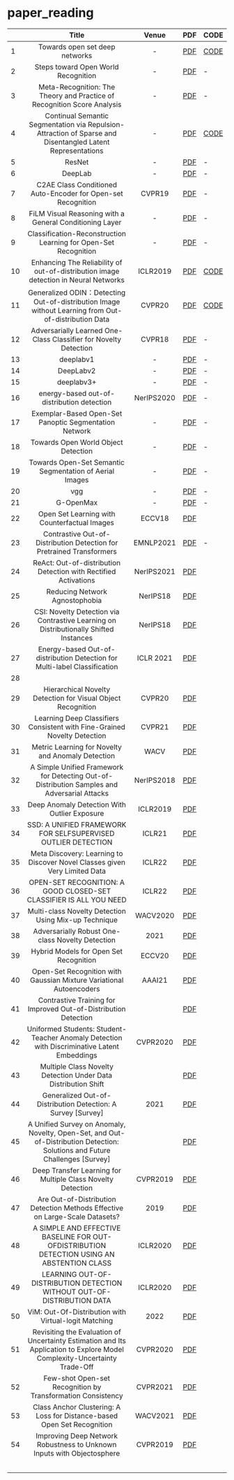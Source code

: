 # paper_reading

|      |                            Title                             | Venue |                             PDF                              | CODE     |
| :-----|:-----:|:---:|:----:| ------|
| 1    |                Towards open set deep networks                |   -   | [PDF](https://www.cv-foundation.org/openaccess/content_cvpr_2016/papers/Bendale_Towards_Open_Set_CVPR_2016_paper.pdf) | [CODE](https://github.com/abhijitbendale/OSDN) |
| 2    |             Steps toward Open World Recognition              |   -   |    [PDF](https://www.cv-foundation.org/openaccess/content_cvpr_2015/papers/Bendale_Towards_Open_World_2015_CVPR_paper.pdf)    | - |
| 3    | Meta-Recognition: The Theory and Practice of Recognition Score Analysis |   -   | [PDF](paper/https://apps.dtic.mil/sti/pdfs/ADA534235.pdf) | -        |
| 4    | Continual Semantic Segmentation via Repulsion-Attraction of Sparse and Disentangled Latent Representations |   -   |             [PDF](paper/https://openaccess.thecvf.com/content/CVPR2021/papers/Michieli_Continual_Semantic_Segmentation_via_Repulsion-Attraction_of_Sparse_and_Disentangled_Latent_CVPR_2021_paper.pdf)             | [CODE](https://github.com/LTTM/SDR) |
| 5    |                            ResNet                            |   -   | [PDF](paper/https://openaccess.thecvf.com/content_cvpr_2016/papers/He_Deep_Residual_Learning_CVPR_2016_paper.pdf)       | -        |
| 6    |                           DeepLab                            |   -   |                  [PDF](https://arxiv.org/pdf/1606.00915.pdf)                  | -        |
| 7    | C2AE Class Conditioned Auto-Encoder for Open-set Recognition |   CVPR19   | [PDF](paper/7_C2AE.pdf) | -        |
| 8    |   FiLM Visual Reasoning with a General Conditioning Layer    |   -   | [PDF](https://ojs.aaai.org/index.php/AAAI/article/view/11671) | -        |
| 9    | Classification-Reconstruction Learning for Open-Set Recognition |   -   | [PDF](paper/https://openaccess.thecvf.com/content_CVPR_2019/papers/Yoshihashi_Classification-Reconstruction_Learning_for_Open-Set_Recognition_CVPR_2019_paper.pdf) | -        |
| 10   | Enhancing The Reliability of out-of-distribution image detection in Neural Networks |   ICLR2019   | [PDF](https://arxiv.org/pdf/1706.02690.pdf?ref=https://githubhelp.com) | [CODE](https://github.com/JoonHyung-Park/ODIN) |
| 11   | Generalized ODIN：Detecting Out-of-distribution Image without Learning from Out-of-distribution Data |   CVPR20   | [PDF](https://openaccess.thecvf.com/content_CVPR_2020/papers/Hsu_Generalized_ODIN_Detecting_Out-of-Distribution_Image_Without_Learning_From_Out-of-Distribution_Data_CVPR_2020_paper.pdf) | [CODE](https://github.com/sayakpaul/Generalized-ODIN-TF) |
| 12   | Adversarially Learned One-Class Classifier for Novelty Detection |   CVPR18   | [PDF](https://openaccess.thecvf.com/content_cvpr_2018/papers/Sabokrou_Adversarially_Learned_One-Class_CVPR_2018_paper.pdf) | -        |
| 13   |                          deeplabv1                           |   -   |                  [PDF](https://arxiv.org/pdf/1412.7062.pdf?ref=https://githubhelp.com)                  | -        |
| 14   |                          DeepLabv2                           |   -   |                  [PDF](https://arxiv.org/pdf/1606.00915.pdf)                  | -        |
| 15   |                          deeplabv3+                          |   -   | [PDF](https://openaccess.thecvf.com/content_ECCV_2018/papers/Liang-Chieh_Chen_Encoder-Decoder_with_Atrous_ECCV_2018_paper.pdf) | -        |
| 16   |          energy-based out-of-distribution detection          |   NerIPS2020   | [PDF](https://proceedings.neurips.cc/paper/2020/file/f5496252609c43eb8a3d147ab9b9c006-Paper.pdf) | -        |
| 17   |    Exemplar-Based Open-Set Panoptic Segmentation Network     |   -   | [PDF](https://openaccess.thecvf.com/content/CVPR2021/papers/Hwang_Exemplar-Based_Open-Set_Panoptic_Segmentation_Network_CVPR_2021_paper.pdf) | -        |
| 18   |             Towards Open World Object Detection              |   -   |     [PDF](https://openaccess.thecvf.com/content/CVPR2021/papers/Joseph_Towards_Open_World_Object_Detection_CVPR_2021_paper.pdf)     | -        |
| 19   |   Towards Open-Set Semantic Segmentation of Aerial Images    |   -   | [PDF](https://arxiv.org/pdf/2001.10063.pdf) | -        |
| 20   |                             vgg                              |   -   |                     [PDF](https://arxiv.org/pdf/1409.1556.pdf%E3%80%82)                     | -        |
| 21   |                          G-OpenMax                           |   -   | [PDF](https://arxiv.org/pdf/1707.07418.pdf?ref=https://githubhelp.com) | - |
| 22 | Open Set Learning with Counterfactual Images | ECCV18 | [PDF](https://openaccess.thecvf.com/content_ECCV_2018/papers/Lawrence_Neal_Open_Set_Learning_ECCV_2018_paper.pdf) |  |
| 23 | Contrastive Out-of-Distribution Detection for Pretrained Transformers | EMNLP2021 | [PDF](https://arxiv.org/pdf/2104.08812.pdf) | - |
| 24 | ReAct: Out-of-distribution Detection with Rectified Activations | NerIPS2021 | [PDF](https://proceedings.neurips.cc/paper/2021/file/01894d6f048493d2cacde3c579c315a3-Paper.pdf) |  |
| 25 | Reducing Network Agnostophobia | NerIPS18 | [PDF](https://proceedings.neurips.cc/paper/2018/file/48db71587df6c7c442e5b76cc723169a-Paper.pdf) | |
| 26 | CSI: Novelty Detection via Contrastive Learning on Distributionally Shifted Instances | NerIPS18 | [PDF](https://proceedings.neurips.cc/paper/2020/file/8965f76632d7672e7d3cf29c87ecaa0c-Paper.pdf) | |
| 27 | Energy-based Out-of-distribution Detection for Multi-label Classification | ICLR 2021 | [PDF](https://openreview.net/pdf?id=KsN9p5qJN3) | |
| 28 |                                                              |            |                                                              | |
| 29 | Hierarchical Novelty Detection for Visual Object Recognition | CVPR20 | [PDF](https://openaccess.thecvf.com/content_cvpr_2018/papers/Lee_Hierarchical_Novelty_Detection_CVPR_2018_paper.pdf) | |
| 30 | Learning Deep Classifiers Consistent with Fine-Grained Novelty Detection | CVPR21 | [PDF](https://openaccess.thecvf.com/content/CVPR2021/papers/Cheng_Learning_Deep_Classifiers_Consistent_With_Fine-Grained_Novelty_Detection_CVPR_2021_paper.pdf) | |
| 31 | Metric Learning for Novelty and Anomaly Detection | WACV | [PDF](https://arxiv.org/pdf/1808.05492.pdf) | |
| 32 | A Simple Unified Framework for Detecting Out-of-Distribution Samples and Adversarial Attacks | NerIPS2018 | [PDF](https://proceedings.neurips.cc/paper/2018/file/abdeb6f575ac5c6676b747bca8d09cc2-Paper.pdf) | |
| 33 | Deep Anomaly Detection With Outlier Exposure | ICLR2019 | [PDF](https://arxiv.org/pdf/1812.04606.pdf) | |
| 34 | SSD: A UNIFIED FRAMEWORK FOR SELFSUPERVISED OUTLIER DETECTION | ICLR21 | [PDF](https://arxiv.org/pdf/2103.12051.pdf) | |
| 35 | Meta Discovery: Learning to Discover Novel Classes given Very Limited Data | ICLR22 | [PDF](https://openreview.net/pdf?id=MEpKGLsY8f) | |
| 36 | OPEN-SET RECOGNITION: A GOOD CLOSED-SET CLASSIFIER IS ALL YOU NEED | ICLR22 | [PDF](https://arxiv.org/pdf/2110.06207.pdf) | |
| 37 | Multi-class Novelty Detection  Using Mix-up Technique | WACV2020 | [PDF](https://openaccess.thecvf.com/content_WACV_2020/papers/Bhattacharjee_Multi-class_Novelty_Detection_Using_Mix-up_Technique_WACV_2020_paper.pdf) | |
| 38 | Adversarially Robust One-class Novelty Detection | 2021 | [PDF](https://arxiv.org/pdf/2108.11168.pdf) | |
| 39 | Hybrid Models for Open Set Recognition | ECCV20 | [PDF](https://arxiv.org/pdf/2003.12506.pdf) | |
| 40 | Open-Set Recognition with Gaussian Mixture Variational Autoencoders | AAAI21 | [PDF](https://www.aaai.org/AAAI21Papers/AAAI-3823.CaoA.pdf) | |
| 41 | Contrastive Training for Improved Out-of-Distribution Detection | | [PDF](https://arxiv.org/pdf/2007.05566.pdf) | |
| 42 | Uniformed Students: Student-Teacher Anomaly Detection with Discriminative Latent Embeddings | CVPR2020 | [PDF](https://arxiv.org/pdf/2007.05566.pdf) | |
| 43 | Multiple Class Novelty Detection Under Data Distribution Shift | | [PDF](https://par.nsf.gov/servlets/purl/10282848) | |
| 44 | Generalized Out-of-Distribution Detection: A Survey [Survey] | 2021 | [PDF](https://arxiv.org/pdf/2110.11334.pdf) | |
| 45 | A Unified Survey on Anomaly, Novelty, Open-Set, and Out-of-Distribution Detection: Solutions and Future Challenges [Survey] | | [PDF](https://arxiv.org/pdf/2110.14051.pdf?ref=https://githubhelp.com) | |
| 46 | Deep Transfer Learning for Multiple Class Novelty Detection  |  CVPR2019  | [PDF](https://openaccess.thecvf.com/content_CVPR_2019/papers/Perera_Deep_Transfer_Learning_for_Multiple_Class_Novelty_Detection_CVPR_2019_paper.pdf) | |
| 47 | Are Out-of-Distribution Detection Methods Effective on Large-Scale Datasets? | 2019 | [PDF](https://arxiv.org/pdf/1910.14034.pdf) | |
| 48 | A SIMPLE AND EFFECTIVE BASELINE FOR OUT-OFDISTRIBUTION DETECTION USING AN ABSTENTION CLASS | ICLR2020 | [PDF](https://openreview.net/pdf?id=q_Q9MMGwSQu) | |
| 49 | LEARNING OUT-OF-DISTRIBUTION DETECTION WITHOUT OUT-OF-DISTRIBUTION DATA | ICLR2020 | [PDF](https://openreview.net/pdf?id=rJlaY3VYDr) | |
| 50 | ViM: Out-Of-Distribution with Virtual-logit Matching | 2022 | [PDF](https://arxiv.org/pdf/2203.10807.pdf) | |
| 51 | Revisiting the Evaluation of Uncertainty Estimation and Its Application to Explore Model Complexity-Uncertainty Trade-Off | CVPR2020 | [PDF](https://openaccess.thecvf.com/content_CVPRW_2020/papers/w1/Ding_Revisiting_the_Evaluation_of_Uncertainty_Estimation_and_Its_Application_to_CVPRW_2020_paper.pdf) | |
| 52 | Few-shot Open-set Recognition by Transformation Consistency | CVPR2021 | [PDF](https://openaccess.thecvf.com/content/CVPR2021/papers/Jeong_Few-Shot_Open-Set_Recognition_by_Transformation_Consistency_CVPR_2021_paper.pdf) | |
| 53 | Class Anchor Clustering: A Loss for Distance-based Open Set Recognition | WACV2021 | [PDF](https://openaccess.thecvf.com/content/WACV2021/papers/Miller_Class_Anchor_Clustering_A_Loss_for_Distance-Based_Open_Set_Recognition_WACV_2021_paper.pdf) | |
| 54 | Improving Deep Network Robustness to Unknown Inputs with Objectosphere | CVPR2019 | [PDF](https://openaccess.thecvf.com/content_CVPRW_2019/papers/Uncertainty%20and%20Robustness%20in%20Deep%20Visual%20Learning/Dhamija_Improving_Deep_Network_Robustness_to_Unknown_Inputs_with_Objectosphere_CVPRW_2019_paper.pdf) | |
|  |  | | | |
|  | | | | |
|  | | | | |
|  | | | | |
|  | | | | |

